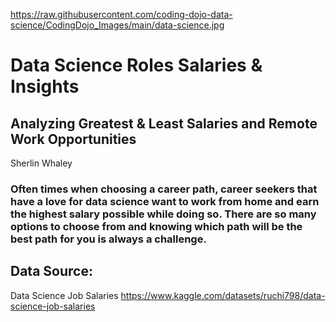 https://raw.githubusercontent.com/coding-dojo-data-science/CodingDojo_Images/main/data-science.jpg


# Data Science Roles Salaries & Insights

## Analyzing Greatest & Least Salaries and Remote Work Opportunities

Sherlin Whaley

### Often times when choosing a career path, career seekers that have a love for data science want to work from home and earn the highest salary possible while doing so. There are so many options to choose from and knowing which path will be the best path for you is always a challenge.

## Data Source: 
Data Science Job Salaries
https://www.kaggle.com/datasets/ruchi798/data-science-job-salaries

